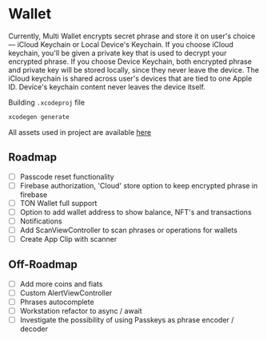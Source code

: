 # Wallet

Currently, Multi Wallet encrypts secret phrase and store it on user's choice — iCloud Keychain or Local Device's Keychain. If you choose iCloud keychain, you'll be given a private key that is used to decrypt your encrypted phrase. If you choose Device Keychain, both encrypted phrase and private key will be stored locally, since they never leave the device. The iCloud keychain is shared across user's devices that are tied to one Apple ID. Device's keychain content never leaves the device itself.

Building `.xcodeproj` file
```bash
xcodegen generate
```
All assets used in project are available [here](https://www.figma.com/file/qu7upLgwc9xjcnmYEEuPnI/Multi-Wallet?node-id=0%3A1&t=GdK9WERr1CyWh11f-1)

## Roadmap
 * [ ] Passcode reset functionality
 * [ ] Firebase authorization, 'Cloud' store option to keep encrypted phrase in firebase
 * [ ] TON Wallet full support
 * [ ] Option to add wallet address to show balance, NFT's and transactions
 * [ ] Notifications
 * [ ] Add ScanViewController to scan phrases or operations for wallets
 * [ ] Create App Clip with scanner
 
 ## Off-Roadmap
 
 * [ ] Add more coins and fiats
 * [ ] Custom AlertViewController
 * [ ] Phrases autocomplete
 * [ ] Workstation refactor to async / await
 * [ ] Investigate the possibility of using Passkeys as phrase encoder / decoder
